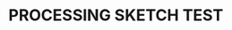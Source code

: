 # PROCESSING SKETCH TEST
<html>
  <head>
    <meta charset="utf-8">
    <title>Processing Sketch</title>
  </head>
  <body>
    <script src="processing-1.3.6.min.js"></script>
    <script type="text/processing" data-processing-target="processing-canvas">
      void setup() {
        size(200, 200);
        background(100);
        stroke(255);
        ellipse(50, 50, 25, 25);
        println('hello web!');
      }
    </script>
    <canvas id="processing-canvas"> </canvas>
  </body>
</html>
